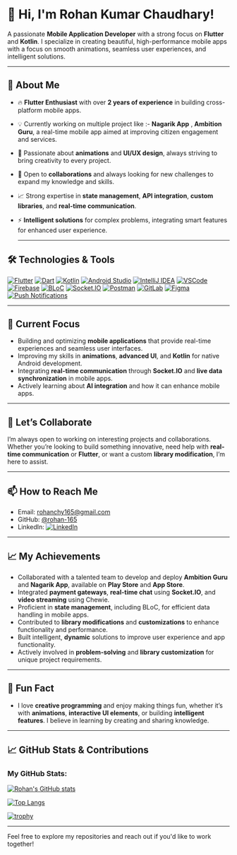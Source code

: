 # 👋 Hi, I'm Rohan Kumar Chaudhary! 

A passionate **Mobile Application Developer** with a strong focus on **Flutter** and **Kotlin**. I specialize in creating beautiful, high-performance mobile apps with a focus on smooth animations, seamless user experiences, and intelligent solutions.

---

## 🚀 About Me
- 🔥 **Flutter Enthusiast** with over **2 years of experience** in building cross-platform mobile apps.
- 💡 Currently working on multiple project like :- **Nagarik App** , **Ambition Guru**, a real-time mobile app aimed at improving citizen engagement and services.
- 🎨 Passionate about **animations** and **UI/UX design**, always striving to bring creativity to every project.
- 🔄 Open to **collaborations** and always looking for new challenges to expand my knowledge and skills.
- 📈 Strong expertise in **state management**, **API integration**, **custom libraries**, and **real-time communication**.
- ⚡ **Intelligent solutions** for complex problems, integrating smart features for enhanced user experience.

  ---


## 🛠️ Technologies & Tools


[![Flutter](https://img.shields.io/badge/Flutter-02569B?logo=flutter&logoColor=white)](https://flutter.dev)
[![Dart](https://img.shields.io/badge/Dart-0175C2?logo=dart&logoColor=white)](https://dart.dev)
[![Kotlin](https://img.shields.io/badge/Kotlin-7F52FF?logo=kotlin&logoColor=white)](https://kotlinlang.org)
[![Android Studio](https://img.shields.io/badge/Android_Studio-3DDC84?logo=android-studio&logoColor=white)](https://developer.android.com/studio)
[![IntelliJ IDEA](https://img.shields.io/badge/IntelliJ_IDEA-000000?logo=intellij-idea&logoColor=white)](https://www.jetbrains.com/idea/)
[![VSCode](https://img.shields.io/badge/VS_Code-007ACC?logo=visual-studio-code&logoColor=white)](https://code.visualstudio.com/)
[![Firebase](https://img.shields.io/badge/Firebase-FFCA28?logo=firebase&logoColor=white)](https://firebase.google.com)
[![BLoC](https://img.shields.io/badge/BLoC-0079D7?logo=flutter&logoColor=white)](https://bloclibrary.dev)
[![Socket.IO](https://img.shields.io/badge/Socket.IO-010101?logo=socket-dot-io&logoColor=white)](https://socket.io/)
[![Postman](https://img.shields.io/badge/Postman-FF6C37?logo=postman&logoColor=white)](https://www.postman.com/)
[![GitLab](https://img.shields.io/badge/GitLab-FC6D26?logo=gitlab&logoColor=white)](https://gitlab.com/)
[![Figma](https://img.shields.io/badge/Figma-F24E1E?logo=figma&logoColor=white)](https://www.figma.com/)
[![Push Notifications](https://img.shields.io/badge/Push_Notifications-FF4500?logo=bell&logoColor=white)](https://developer.android.com/guide/topics/ui/notifiers/notifications)


---

## 🌱 Current Focus
- Building and optimizing **mobile applications** that provide real-time experiences and seamless user interfaces.
- Improving my skills in **animations**, **advanced UI**, and **Kotlin** for native Android development.
- Integrating **real-time communication** through **Socket.IO** and **live data synchronization** in mobile apps.
- Actively learning about **AI integration** and how it can enhance mobile apps.

---

## 💞️ Let’s Collaborate
I’m always open to working on interesting projects and collaborations. Whether you’re looking to build something innovative, need help with **real-time communication** or **Flutter**, or want a custom **library modification**, I’m here to assist.

---

## 📫 How to Reach Me
- Email: [rohanchy165@gmail.com](mailto:rohanchy165@gmail.com)
- GitHub: [@rohan-165](https://github.com/rohan-165)
- LinkedIn: [![LinkedIn](https://img.shields.io/badge/LinkedIn-0A66C2?logo=linkedin&logoColor=white)](https://www.linkedin.com/in/rohan-chy)

---

## 📈 My Achievements
- Collaborated with a talented team to develop and deploy **Ambition Guru** and **Nagarik App**, available on **Play Store** and **App Store**.
- Integrated **payment gateways**, **real-time chat** using **Socket.IO**, and **video streaming** using Chewie.
- Proficient in **state management**, including BLoC, for efficient data handling in mobile apps.
- Contributed to **library modifications** and **customizations** to enhance functionality and performance.
- Built intelligent, **dynamic** solutions to improve user experience and app functionality.
- Actively involved in **problem-solving** and **library customization** for unique project requirements.

---

## 🎯 Fun Fact
- I love **creative programming** and enjoy making things fun, whether it’s with **animations**, **interactive UI elements**, or building **intelligent features**. I believe in learning by creating and sharing knowledge.

---
## 📈 GitHub Stats & Contributions

### My GitHub Stats:

[![Rohan's GitHub stats](https://github-readme-stats.vercel.app/api?username=rohan-165&show_icons=true&theme=dark)](https://github.com/anuraghazra/github-readme-stats)

[![Top Langs](https://github-readme-stats.vercel.app/api/top-langs/?username=rohan-165&layout=compact&theme=dark)](https://github.com/anuraghazra/github-readme-stats)

[![trophy](https://github-profile-trophy.vercel.app/?username=rohan-165&theme=darkhub)](https://github.com/ryo-ma/github-profile-trophy)



---

Feel free to explore my repositories and reach out if you'd like to work together!
